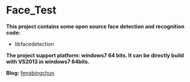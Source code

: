 # Face_Test
**This project contains some open source face detection and recognition code:**
- libfacedetection

**The project support platform: windows7 64 bits. It can be directly build with VS2013 in windows7 64bits.**

**Blog:** [fengbingchun](http://blog.csdn.net/fengbingchun/article/category/6488566)